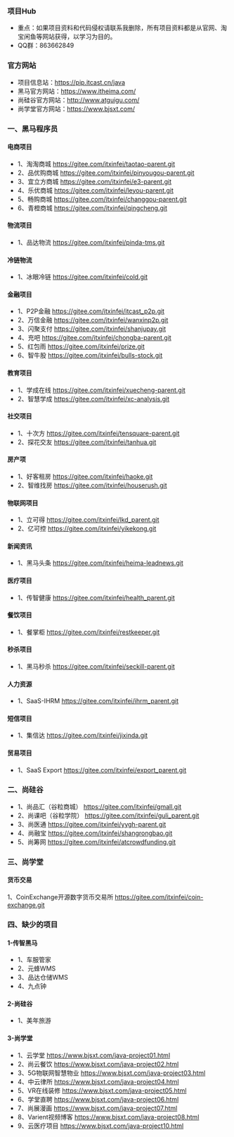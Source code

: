 ### 项目Hub
- 重点：如果项目资料和代码侵权请联系我删除，所有项目资料都是从官网、淘宝闲鱼等网站获得，以学习为目的。
- QQ群：863662849

### 官方网站
- 项目信息站：https://pip.itcast.cn/java
- 黑马官方网站：https://www.itheima.com/
- 尚硅谷官方网站：http://www.atguigu.com/
- 尚学堂官方网站：https://www.bjsxt.com/

### 一、黑马程序员
#### 电商项目
- 1、淘淘商城
https://gitee.com/itxinfei/taotao-parent.git
- 2、品优购商城
https://gitee.com/itxinfei/pinyougou-parent.git
- 3、宜立方商城
https://gitee.com/itxinfei/e3-parent.git
- 4、乐优商城
https://gitee.com/itxinfei/leyou-parent.git
- 5、畅购商城
https://gitee.com/itxinfei/changgou-parent.git
- 6、青橙商城
https://gitee.com/itxinfei/qingcheng.git
#### 物流项目
- 1、品达物流
https://gitee.com/itxinfei/pinda-tms.git
#### 冷链物流
- 1、冰眼冷链
https://gitee.com/itxinfei/cold.git
#### 金融项目
- 1、P2P金融
https://gitee.com/itxinfei/itcast_p2p.git
- 2、万信金融
https://gitee.com/itxinfei/wanxinp2p.git
- 3、闪聚支付
https://gitee.com/itxinfei/shanjupay.git
- 4、充吧
https://gitee.com/itxinfei/chongba-parent.git
- 5、红包雨
https://gitee.com/itxinfei/prize.git
- 6、智牛股
https://gitee.com/itxinfei/bulls-stock.git
#### 教育项目
- 1、学成在线
https://gitee.com/itxinfei/xuecheng-parent.git
- 2、智慧学成
https://gitee.com/itxinfei/xc-analysis.git
#### 社交项目
- 1、十次方
https://gitee.com/itxinfei/tensquare-parent.git
- 2、探花交友
https://gitee.com/itxinfei/tanhua.git
#### 房产项
- 1、好客租房
https://gitee.com/itxinfei/haoke.git
- 2、智维找房
https://gitee.com/itxinfei/houserush.git
#### 物联网项目
- 1、立可得
https://gitee.com/itxinfei/lkd_parent.git
- 2、亿可控
https://gitee.com/itxinfei/yikekong.git
#### 新闻资讯
- 1、黑马头条
https://gitee.com/itxinfei/heima-leadnews.git
#### 医疗项目
- 1、传智健康
https://gitee.com/itxinfei/health_parent.git
#### 餐饮项目
- 1、餐掌柜
https://gitee.com/itxinfei/restkeeper.git
#### 秒杀项目
- 1、黑马秒杀
https://gitee.com/itxinfei/seckill-parent.git
#### 人力资源
- 1、SaaS-IHRM
https://gitee.com/itxinfei/ihrm_parent.git
#### 短信项目
- 1、集信达
https://gitee.com/itxinfei/jixinda.git
#### 贸易项目
- 1、SaaS Export
https://gitee.com/itxinfei/export_parent.git
### 二、尚硅谷
- 1、尚品汇（谷粒商城）
https://gitee.com/itxinfei/gmall.git
- 2、尚课吧（谷粒学院）
https://gitee.com/itxinfei/guli_parent.git
- 3、尚医通
https://gitee.com/itxinfei/yygh-parent.git
- 4、尚融宝
https://gitee.com/itxinfei/shangrongbao.git
- 5、尚筹网
https://gitee.com/itxinfei/atcrowdfunding.git
### 三、尚学堂
#### 货币交易
1、CoinExchange开源数字货币交易所
https://gitee.com/itxinfei/coin-exchange.git
### 四、缺少的项目
#### 1-传智黑马
- 1、车服管家
- 2、元蜂WMS
- 3、品达仓储WMS
- 4、九点钟
#### 2-尚硅谷
- 1、美年旅游
#### 3-尚学堂
- 1、云学堂
https://www.bjsxt.com/java-project01.html
- 2、尚云餐饮
https://www.bjsxt.com/java-project02.html
- 3、5G物联网智慧物业
https://www.bjsxt.com/java-project03.html
- 4、中云律所 
https://www.bjsxt.com/java-project04.html
- 5、VR在线装修
https://www.bjsxt.com/java-project05.html
- 6、学堂直聘
https://www.bjsxt.com/java-project06.html
- 7、尚展漫画
https://www.bjsxt.com/java-project07.html
- 8、Varient视频博客
https://www.bjsxt.com/java-project08.html
- 9、云医疗项目 
https://www.bjsxt.com/java-project10.html
